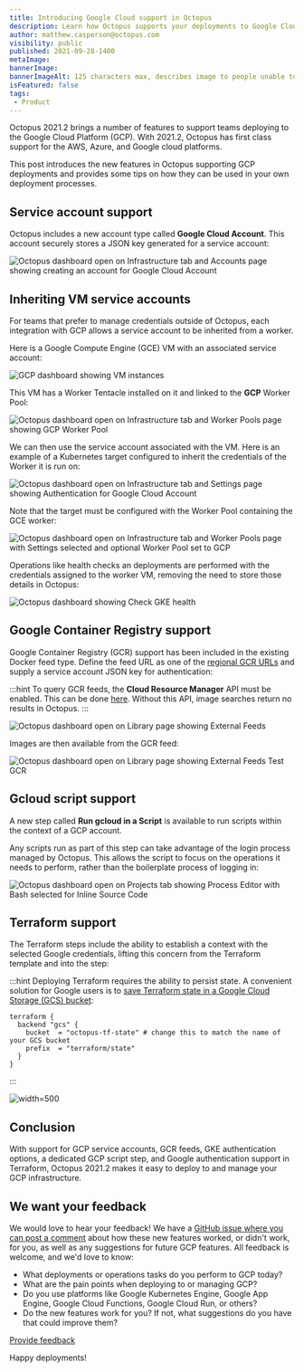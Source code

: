 ```yaml
---
title: Introducing Google Cloud support in Octopus
description: Learn how Octopus supports your deployments to Google Cloud and provide feedback on our GCP features.
author: matthew.casperson@octopus.com
visibility: public
published: 2021-09-28-1400
metaImage: 
bannerImage: 
bannerImageAlt: 125 characters max, describes image to people unable to see it.
isFeatured: false
tags:
 - Product
---
```


Octopus 2021.2 brings a number of features to support teams deploying to the Google Cloud Platform (GCP). With 2021.2, Octopus has first class support for the AWS, Azure, and Google cloud platforms.

This post introduces the new features in Octopus supporting GCP deployments and provides some tips on how they can be used in your own deployment processes.

## Service account support

Octopus includes a new account type called **Google Cloud Account**. This account securely stores a JSON key generated for a service account:

![Octopus dashboard open on Infrastructure tab and Accounts page showing creating an account for Google Cloud Account](serviceaccount.png "width=500")

## Inheriting VM service accounts

For teams that prefer to manage credentials outside of Octopus, each integration with GCP allows a service account to be inherited from a worker. 

Here is a Google Compute Engine (GCE) VM with an associated service account:

![GCP dashboard showing VM instances](vm-service-account.png "width=500")

This VM has a Worker Tentacle installed on it and linked to the **GCP** Worker Pool:

![Octopus dashboard open on Infrastructure tab and Worker Pools page showing GCP Worker Pool](worker.png "width=500")

We can then use the service account associated with the VM. Here is an example of a Kubernetes target configured to inherit the credentials of the Worker it is run on:

![Octopus dashboard open on Infrastructure tab and Settings page showing Authentication for Google Cloud Account](assume-service-account.png "width=500")

Note that the target must be configured with the Worker Pool containing the GCE worker:

![Octopus dashboard open on Infrastructure tab and Worker Pools page with Settings selected and optional Worker Pool set to GCP](workerpool.png "width=500")

Operations like health checks an deployments are performed with the credentials assigned to the worker VM, removing the need to store those details in Octopus:

![Octopus dashboard showing Check GKE health](healthcheck.png "width=500")

## Google Container Registry support

Google Container Registry (GCR) support has been included in the existing Docker feed type. Define the feed URL as one of the [regional GCR URLs](https://cloud.google.com/container-registry/docs/pushing-and-pulling#add-registry) and supply a service account JSON key for authentication:

:::hint
To query GCR feeds, the **Cloud Resource Manager** API must be enabled. This can be done [here](https://console.developers.google.com/apis/api/cloudresourcemanager.googleapis.com/overview). Without this API, image searches return no results in Octopus.
:::

![Octopus dashboard open on Library page showing External Feeds](gcr.png "width=500")

Images are then available from the GCR feed:

![Octopus dashboard open on Library page showing External Feeds Test GCR](gcr-test.png "width=500")

## Gcloud script support

A new step called **Run gcloud in a Script** is available to run scripts within the context of a GCP account. 

Any scripts run as part of this step can take advantage of the login process managed by Octopus. This allows the script to focus on the operations it needs to perform, rather than the boilerplate process of logging in:

![Octopus dashboard open on Projects tab showing Process Editor with Bash selected for Inline Source Code](gcloud-script.png "width=500")

## Terraform support

The Terraform steps include the ability to establish a context with the selected Google credentials, lifting this concern from the Terraform template and into the step:

:::hint
Deploying Terraform requires the ability to persist state. A convenient solution for Google users is to [save Terraform state in a Google Cloud Storage (GCS) bucket](https://www.terraform.io/docs/language/settings/backends/gcs.html):

```hcl
terraform {
  backend "gcs" {
    bucket  = "octopus-tf-state" # change this to match the name of your GCS bucket
    prefix  = "terraform/state"
  }
}
```
:::

![](terraform.png "width=500")

## Conclusion

With support for GCP service accounts, GCR feeds, GKE authentication options, a dedicated GCP script step, and Google authentication support in Terraform, Octopus 2021.2 makes it easy to deploy to and manage your GCP infrastructure.

## We want your feedback

We would love to hear your feedback! We have a [GitHub issue where you can post a comment](https://github.com/OctopusDeploy/StepsFeedback/issues/7) about how these new features worked, or didn't work, for you, as well as any suggestions for future GCP features. All feedback is welcome, and we'd love to know:

- What deployments or operations tasks do you perform to GCP today?
- What are the pain points when deploying to or managing GCP?
- Do you use platforms like Google Kubernetes Engine, Google App Engine, Google Cloud Functions, Google Cloud Run, or others?
- Do the new features work for you? If not, what suggestions do you have that could improve them?

<span><a class="btn btn-success" href="https://github.com/OctopusDeploy/StepsFeedback/issues/7">Provide feedback</a></span>

Happy deployments!